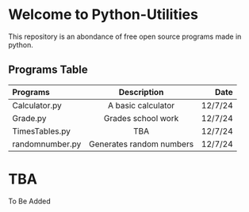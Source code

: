 # Welcome to Python-Utilities
This repository is an abondance of free open source programs made in python.
## Programs Table
| Programs              | Description | Date |
| :---------------- | :------: | ----: |
| Calculator.py        |   A basic calculator   | 12/7/24 |
| Grade.py           |   Grades school work   | 12/7/24 |
| TimesTables.py    |  TBA   | 12/7/24 |
| randomnumber.py |  Generates random numbers   | 12/7/24 |

# TBA
To Be Added
